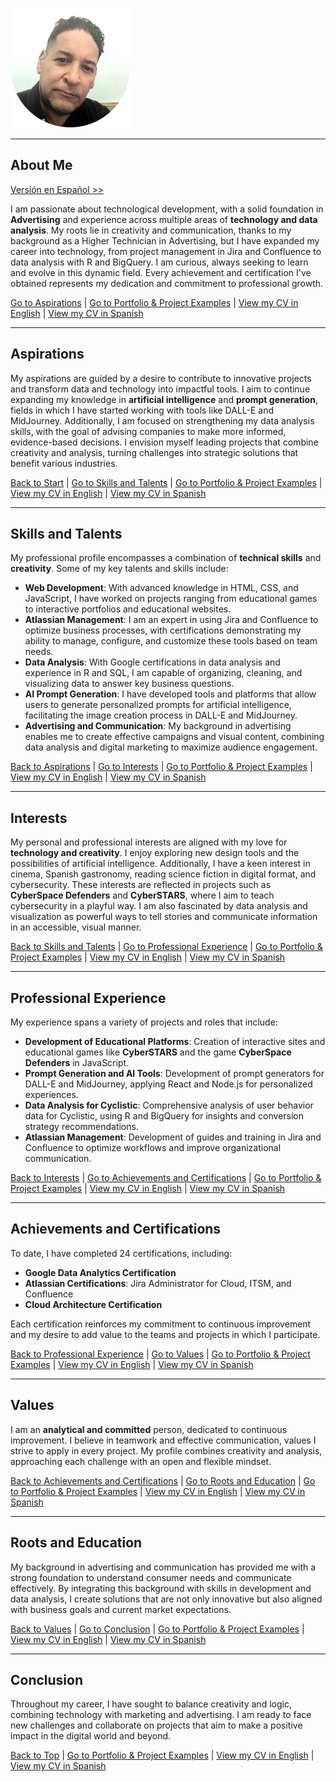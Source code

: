 ![Photo of Carlos Luis Hernández](./Container/img/0.5x/20241111_My_foto@0.5x.png)

---

## About Me
[Versión en Español >>](./about-me-es.md)

I am passionate about technological development, with a solid foundation in **Advertising** and experience across multiple areas of **technology and data analysis**. My roots lie in creativity and communication, thanks to my background as a Higher Technician in Advertising, but I have expanded my career into technology, from project management in Jira and Confluence to data analysis with R and BigQuery. I am curious, always seeking to learn and evolve in this dynamic field. Every achievement and certification I've obtained represents my dedication and commitment to professional growth.

[Go to Aspirations](#aspirations) | [Go to Portfolio & Project Examples](../) | [View my CV in English](./CV/) | [View my CV in Spanish](./CV/CV-es.md)

---

## Aspirations

My aspirations are guided by a desire to contribute to innovative projects and transform data and technology into impactful tools. I aim to continue expanding my knowledge in **artificial intelligence** and **prompt generation**, fields in which I have started working with tools like DALL-E and MidJourney. Additionally, I am focused on strengthening my data analysis skills, with the goal of advising companies to make more informed, evidence-based decisions. I envision myself leading projects that combine creativity and analysis, turning challenges into strategic solutions that benefit various industries.

[Back to Start](#about-me) | [Go to Skills and Talents](#skills-and-talents) | [Go to Portfolio & Project Examples](../) | [View my CV in English](./CV/) | [View my CV in Spanish](./CV/CV-es.md)

---

## Skills and Talents

My professional profile encompasses a combination of **technical skills** and **creativity**. Some of my key talents and skills include:

- **Web Development**: With advanced knowledge in HTML, CSS, and JavaScript, I have worked on projects ranging from educational games to interactive portfolios and educational websites.
- **Atlassian Management**: I am an expert in using Jira and Confluence to optimize business processes, with certifications demonstrating my ability to manage, configure, and customize these tools based on team needs.
- **Data Analysis**: With Google certifications in data analysis and experience in R and SQL, I am capable of organizing, cleaning, and visualizing data to answer key business questions.
- **AI Prompt Generation**: I have developed tools and platforms that allow users to generate personalized prompts for artificial intelligence, facilitating the image creation process in DALL-E and MidJourney.
- **Advertising and Communication**: My background in advertising enables me to create effective campaigns and visual content, combining data analysis and digital marketing to maximize audience engagement.

[Back to Aspirations](#aspirations) | [Go to Interests](#interests) | [Go to Portfolio & Project Examples](../) | [View my CV in English](./CV/) | [View my CV in Spanish](./CV/CV-es.md)

---

## Interests

My personal and professional interests are aligned with my love for **technology and creativity**. I enjoy exploring new design tools and the possibilities of artificial intelligence. Additionally, I have a keen interest in cinema, Spanish gastronomy, reading science fiction in digital format, and cybersecurity. These interests are reflected in projects such as **CyberSpace Defenders** and **CyberSTARS**, where I aim to teach cybersecurity in a playful way. I am also fascinated by data analysis and visualization as powerful ways to tell stories and communicate information in an accessible, visual manner.

[Back to Skills and Talents](#skills-and-talents) | [Go to Professional Experience](#professional-experience) | [Go to Portfolio & Project Examples](../) | [View my CV in English](./CV/) | [View my CV in Spanish](./CV/CV-es.md)

---

## Professional Experience

My experience spans a variety of projects and roles that include:

- **Development of Educational Platforms**: Creation of interactive sites and educational games like **CyberSTARS** and the game **CyberSpace Defenders** in JavaScript.
- **Prompt Generation and AI Tools**: Development of prompt generators for DALL-E and MidJourney, applying React and Node.js for personalized experiences.
- **Data Analysis for Cyclistic**: Comprehensive analysis of user behavior data for Cyclistic, using R and BigQuery for insights and conversion strategy recommendations.
- **Atlassian Management**: Development of guides and training in Jira and Confluence to optimize workflows and improve organizational communication.

[Back to Interests](#interests) | [Go to Achievements and Certifications](#achievements-and-certifications) | [Go to Portfolio & Project Examples](../) | [View my CV in English](./CV/) | [View my CV in Spanish](./CV/CV-es.md)

---

## Achievements and Certifications

To date, I have completed 24 certifications, including:

- **Google Data Analytics Certification**
- **Atlassian Certifications**: Jira Administrator for Cloud, ITSM, and Confluence
- **Cloud Architecture Certification**

Each certification reinforces my commitment to continuous improvement and my desire to add value to the teams and projects in which I participate.

[Back to Professional Experience](#professional-experience) | [Go to Values](#values) | [Go to Portfolio & Project Examples](../) | [View my CV in English](./CV/) | [View my CV in Spanish](./CV/CV-es.md)

---

## Values

I am an **analytical and committed** person, dedicated to continuous improvement. I believe in teamwork and effective communication, values I strive to apply in every project. My profile combines creativity and analysis, approaching each challenge with an open and flexible mindset.

[Back to Achievements and Certifications](#achievements-and-certifications) | [Go to Roots and Education](#roots-and-education) | [Go to Portfolio & Project Examples](../) | [View my CV in English](./CV/) | [View my CV in Spanish](./CV/CV-es.md)

---

## Roots and Education

My background in advertising and communication has provided me with a strong foundation to understand consumer needs and communicate effectively. By integrating this background with skills in development and data analysis, I create solutions that are not only innovative but also aligned with business goals and current market expectations.

[Back to Values](#values) | [Go to Conclusion](#conclusion) | [Go to Portfolio & Project Examples](../) | [View my CV in English](./CV/) | [View my CV in Spanish](./CV/CV-es.md)

---

## Conclusion

Throughout my career, I have sought to balance creativity and logic, combining technology with marketing and advertising. I am ready to face new challenges and collaborate on projects that aim to make a positive impact in the digital world and beyond.

[Back to Top](#about-me) | [Go to Portfolio & Project Examples](../) | [View my CV in English](./CV/) | [View my CV in Spanish](./CV/CV-es.md)

